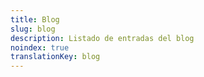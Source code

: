 ```yaml
---
title: Blog
slug: blog
description: Listado de entradas del blog
noindex: true
translationKey: blog
---
```

